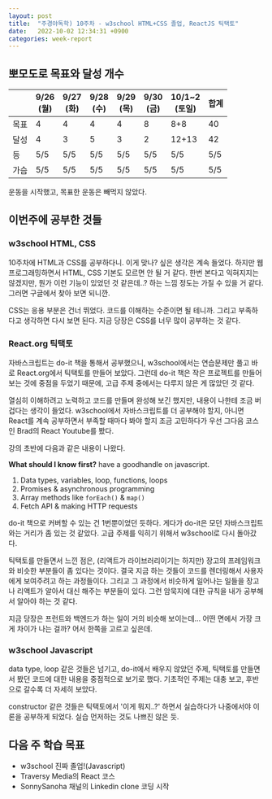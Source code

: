 ```yaml
---
layout: post
title:  "주경야독학) 10주차 - w3school HTML+CSS 졸업, ReactJS 틱택토"
date:   2022-10-02 12:34:31 +0900
categories: week-report
---
```

## 뽀모도로 목표와 달성 개수

|     | 9/26<br>(월) | 9/27<br>(화) | 9/28<br>(수) | 9/29<br>(목) | 9/30<br>(금) | 10/1~2<br>(토일)  | 합계  |
|-----|----|---|---|--|---|-----|-----|
| 목표  | 4  | 4 | 4 | 4 | 8 | 8+8 | 40  |
| 달성  | 4  | 3 | 5 | 3 | 2 | 12+13 | 42  |
| 등 | 5/5 | 5/5 | 5/5 | 5/5 | 5/5 | 5/5 | 5/5 |
| 가슴 | 5/5 | 5/5 | 5/5 | 5/5 | 5/5 | 5/5 | 5/5 |

운동을 시작했고, 목표한 운동은 빼먹지 않았다. 

## 이번주에 공부한 것들

### w3school HTML, CSS

10주차에 HTML과 CSS를 공부하다니. 이게 맞나? 싶은 생각은 계속 들었다. 하지만 웹 프로그래밍하면서 HTML, CSS 기본도 모르면 안 될 거 같다. 한번 본다고 익혀지지는 않겠지만, 뭔가 이런 기능이 있었던 것 같은데..? 하는 느낌 정도는 가질 수 있을 거 같다. 그러면 구글에서 찾아 보면 되니깐.

CSS는 응용 부분은 건너 뛰었다. 코드를 이해하는 수준이면 될 테니까. 그리고 부족하다고 생각하면 다시 보면 된다. 지금 당장은 CSS를 너무 많이 공부하는 것 같다.


### React.org 틱택토

자바스크립트는 do-it 책을 통해서 공부했으니, w3school에서는 연습문제만 풀고 바로 React.org에서 틱택토를 만들어 보았다.
그런데 do-it 책은 작은 프로젝트를 만들어 보는 것에 중점을 두었기 때문에, 고급 주제 중에서는 다루지 않은 게 많았던 것 같다.

열심히 이해하려고 노력하고 코드를 만들며 완성해 보긴 했지만, 내용이 나한테 조금 버겁다는 생각이 들었다. w3school에서 자바스크립트를 더 공부해야 할지, 아니면 React를 계속 공부하면서 부족할 때마다 봐야 할지 조금 고민하다가 우선 그다음 코스인 Brad의 React Youtube를 봤다.

강의 초반에 다음과 같은 내용이 나왔다.

<b> What should I know first?</b>
have a goodhandle on javascript.

1. Data types, variables, loop, functions, loops
2. Promises & asynchronous programming
3. Array methods like `forEach()` & `map()`
4. Fetch API & making HTTP requests

do-it 책으로 커버할 수 있는 건 1번뿐이었던 듯하다. 게다가 do-it은 모던 자바스크립트와는 거리가 좀 있는 것 같았다. 고급 주제를 익히기 위해서 w3school로 다시 돌아갔다.

틱택토를 만들면서 느낀 점은, (리액트가 라이브러리이기는 하지만) 장고의 프레임워크와 비슷한 부분들이 좀 있다는 것이다. 결국 지금 하는 것들이 코드를 렌더링해서 사용자에게 보여주려고 하는 과정들이다. 그리고 그 과정에서 비슷하게 일어나는 일들을 장고나 리액트가 알아서 대신 해주는 부분들이 있다. 그런 암묵지에 대한 규칙을 내가 공부해서 알아야 하는 것 같다.

지금 당장은 프런트와 백엔드가 하는 일이 거의 비슷해 보이는데... 어떤 면에서 가장 크게 차이가 나는 걸까? 어서 한쪽을 고르고 싶은데.


### w3school Javascript

data type, loop 같은 것들은 넘기고, do-it에서 배우지 않았던 주제, 틱택토를 만들면서 봤던 코드에 대한 내용을 중점적으로 보기로 했다. 기초적인 주제는 대충 보고, 후반으로 갈수록 더 자세히 보았다.

constructor 같은 것들은 틱택토에서 '이게 뭐지..?' 하면서 실습하다가 나중에서야 이론을 공부하게 되었다. 실습 먼저하는 것도 나쁘진 않은 듯.



## 다음 주 학습 목표
* w3school 진짜 졸업!(Javascript)
* Traversy Media의 React 코스
* SonnySanoha 채널의 Linkedin clone 코딩 시작


